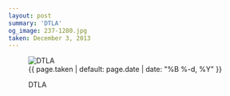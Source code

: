 ```yaml
---
layout: post
summary: 'DTLA'
og_image: 237-1280.jpg
taken: December 3, 2013
---
```


<figure class="post" data-src="{{ site.assets_url }}/{{ page.og_image }}">
<img alt="DTLA" sizes="(min-width: 700px) 50vw, calc(100vw - 2rem)" src="{{ site.assets_url }}/237-640.jpg" srcset="{{ site.assets_url }}/237-1280.jpg 1280w, {{ site.assets_url }}/237-960.jpg 960w, {{ site.assets_url }}/237-640.jpg 640w, {{ site.assets_url }}/237-320.jpg 320w"/>
<figcaption>
<time>{{ page.taken | default: page.date | date: "%B %-d, %Y" }}</time>
<p>DTLA</p>
</figcaption>
</figure>

